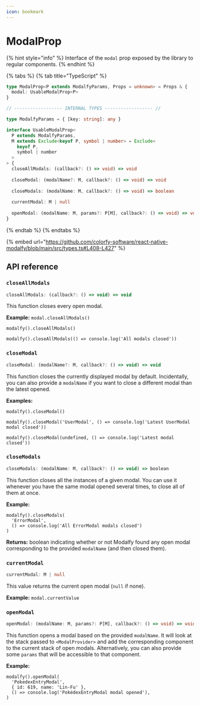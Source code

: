 ```yaml
---
icon: bookmark
---
```


# ModalProp

{% hint style="info" %}
Interface of the `modal` prop exposed by the library to regular components.
{% endhint %}

{% tabs %}
{% tab title="TypeScript" %}
```typescript
type ModalProp<P extends ModalfyParams, Props = unknown> = Props & {
  modal: UsableModalProp<P>
}

// ------------------ INTERNAL TYPES ------------------ //

type ModalfyParams = { [key: string]: any }

interface UsableModalProp<
  P extends ModalfyParams,
  M extends Exclude<keyof P, symbol | number> = Exclude<
    keyof P,
    symbol | number
  >
> {
  closeAllModals: (callback?: () => void) => void
  
  closeModal: (modalName?: M, callback?: () => void) => void
    
  closeModals: (modalName: M, callback?: () => void) => boolean
  
  currentModal: M | null
  
  openModal: (modalName: M, params?: P[M], callback?: () => void) => void
}
```
{% endtab %}
{% endtabs %}

{% embed url="https://github.com/colorfy-software/react-native-modalfy/blob/main/src/types.ts#L408-L427" %}

## API reference

### `closeAllModals`&#x20;

```javascript
closeAllModals: (callback?: () => void) => void
```

This function closes every open modal.

**Example:** `modal.closeAllModals()`

```
modalfy().closeAllModals()

modalfy().closeAllModals(() => console.log('All modals closed'))
```

### `closeModal`&#x20;

```javascript
closeModal: (modalName?: M, callback?: () => void) => void
```

This function closes the currently displayed modal by default. Incidentally, you can also provide a `modalName` if you want to close a different modal than the latest opened.

**Examples:**&#x20;

```
modalfy().closeModal()

modalfy().closeModal('UserModal', () => console.log('Latest UserModal modal closed'))

modalfy().closeModal(undefined, () => console.log('Latest modal closed'))
```

### `closeModals`&#x20;

```javascript
closeModals: (modalName: M, callback?: () => void) => boolean
```

This function closes all the instances of a given modal. You can use it whenever you have the same modal opened several times, to close all of them at once.

**Example:**&#x20;

```
modalfy().closeModals(
  'ErrorModal', 
  () => console.log('All ErrorModal modals closed')
)
```

**Returns:** boolean indicating whether or not Modalfy found any open modal corresponding to the provided `modalName` (and then closed them).

### `currentModal`&#x20;

```typescript
currentModal: M | null
```

This value returns the current open modal (`null` if none).

**Example:** `modal.currentValue`

### `openModal`&#x20;

```typescript
openModal: (modalName: M, params?: P[M], callback?: () => void) => void
```

This function opens a modal based on the provided `modalName`. It will look at the stack passed to `<ModalProvider>` and add the corresponding component to the current stack of open modals. Alternatively, you can also provide some `params` that will be accessible to that component.

**Example:**&#x20;

```
modalfy().openModal(
  'PokedexEntryModal', 
  { id: 619, name: 'Lin-Fu' },
  () => console.log('PokédexEntryModal modal opened'),
)
```
